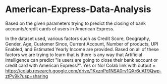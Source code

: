 # American-Express-Data-Analysis
Based on the given parameters trying to predict the closing of bank accounts/credit cards of users in American Express.

In the dataset used, various factors such as Credit Score, Geography, Gender, Age, Customer Since, Current Account, Number of products, UPI Enabled, and Estimated Yearly Income are provided. Based on all of these factors we are trying to learn that is there is any way that Artificial Intelligence can predict "Is users are going to close their bank account or credit card with American Express?". Yes or No!
Colab link with output = https://colab.research.google.com/drive/1KxznPq1NSA0rv1QXr6uAT9Qwp-ztPv9k?usp=sharing

